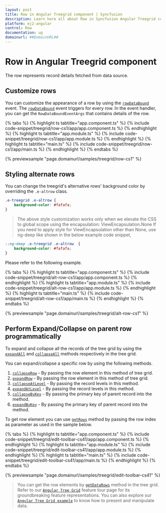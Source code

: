 ```yaml
---
layout: post
title: Row in Angular Treegrid component | Syncfusion
description: Learn here all about Row in Syncfusion Angular Treegrid component of Syncfusion Essential JS 2 and more.
platform: ej2-angular
control: Row 
documentation: ug
domainurl: ##DomainURL##
---
```


# Row in Angular Treegrid component

The row represents record details fetched from data source.

## Customize rows

You can customize the appearance of a row by using the [`rowDataBound`](https://ej2.syncfusion.com/angular/documentation/api/treegrid/#rowdatabound) event.
The [`rowDataBound`](https://ej2.syncfusion.com/angular/documentation/api/treegrid/#rowdatabound) event triggers for every row. In the event handler, you can get the `RowDataBoundEventArgs` that contains details of the row.

{% tabs %}
{% highlight ts tabtitle="app.component.ts" %}
{% include code-snippet/treegrid/row-cs1/app/app.component.ts %}
{% endhighlight %}
{% highlight ts tabtitle="app.module.ts" %}
{% include code-snippet/treegrid/row-cs1/app/app.module.ts %}
{% endhighlight %}
{% highlight ts tabtitle="main.ts" %}
{% include code-snippet/treegrid/row-cs1/app/main.ts %}
{% endhighlight %}
{% endtabs %}
  
{% previewsample "page.domainurl/samples/treegrid/row-cs1" %}

## Styling alternate rows

 You can change the treegrid's alternative rows' background color by overriding the `.e-altrow` class.

```css
.e-treegrid .e-altrow {
    background-color: #fafafa;
}
```

> The above style customization works only when we elevate the CSS to global scope using the encapsulation: ViewEncapsulation.None
> If you need to apply style for ViewEncapsulation other than None, use ng-deep like shown in the below example code snippet,

```css
::ng-deep .e-treegrid .e-altrow  {
    background-color: #fafafa;
}
```

Please refer to the following example.

{% tabs %}
{% highlight ts tabtitle="app.component.ts" %}
{% include code-snippet/treegrid/alt-row-cs1/app/app.component.ts %}
{% endhighlight %}
{% highlight ts tabtitle="app.module.ts" %}
{% include code-snippet/treegrid/alt-row-cs1/app/app.module.ts %}
{% endhighlight %}
{% highlight ts tabtitle="main.ts" %}
{% include code-snippet/treegrid/alt-row-cs1/app/main.ts %}
{% endhighlight %}
{% endtabs %}
  
{% previewsample "page.domainurl/samples/treegrid/alt-row-cs1" %}

## Perform Expand/Collapse on parent row programmatically

To expand and collapse all the records of the tree grid by using the [`expandAll`](https://ej2.syncfusion.com/angular/documentation/api/treegrid/#expandall) and [`collapseAll`](https://ej2.syncfusion.com/angular/documentation/api/treegrid/#collapseall) methods respectively in the tree grid.

You can expand/collapse a specific row by using the following methods.
1. [`collapseRow`](https://ej2.syncfusion.com/angular/documentation/api/treegrid/#collapserow) - By passing the row element in this method of tree grid.
2. [`expandRow`](https://ej2.syncfusion.com/angular/documentation/api/treegrid/#expandrow) - By passing the row element in this method of tree grid.
3. [`collapseAtLevel`](https://ej2.syncfusion.com/angular/documentation/api/treegrid/#collapseatlevel) - By passing the record levels in this method.
4. [`expandAtLevel`](https://ej2.syncfusion.com/angular/documentation/api/treegrid/#expandatlevel) - By passing the record levels in this method.
5. [`collapseByKey`](https://ej2.syncfusion.com/angular/documentation/api/treegrid/#collapsebykey) - By passing the primary key of parent record into the method.
6. [`expandByKey`](https://ej2.syncfusion.com/angular/documentation/api/treegrid/#expandbykey) - By passing the primary key of parent record into the method.

To get row element you can use [`getRows`](https://ej2.syncfusion.com/angular/documentation/api/treegrid/#getrows) method by passing the row index as parameter as used in the sample below.

{% tabs %}
{% highlight ts tabtitle="app.component.ts" %}
{% include code-snippet/treegrid/edit-toolbar-cs41/app/app.component.ts %}
{% endhighlight %}
{% highlight ts tabtitle="app.module.ts" %}
{% include code-snippet/treegrid/edit-toolbar-cs41/app/app.module.ts %}
{% endhighlight %}
{% highlight ts tabtitle="main.ts" %}
{% include code-snippet/treegrid/edit-toolbar-cs41/app/main.ts %}
{% endhighlight %}
{% endtabs %}
  
{% previewsample "page.domainurl/samples/treegrid/edit-toolbar-cs41" %}

> You can get the row elements by [`getDataRows`](https://ej2.syncfusion.com/angular/documentation/api/treegrid/#getdatarows) method in the tree grid.
> Refer to our [`Angular Tree Grid`](https://www.syncfusion.com/angular-ui-components/angular-tree-grid) feature tour page for its groundbreaking feature representations. You can also explore our [`Angular Tree Grid example`](https://ej2.syncfusion.com/angular/demos/#/material/treegrid/treegrid-overview) to know how to present and manipulate data.